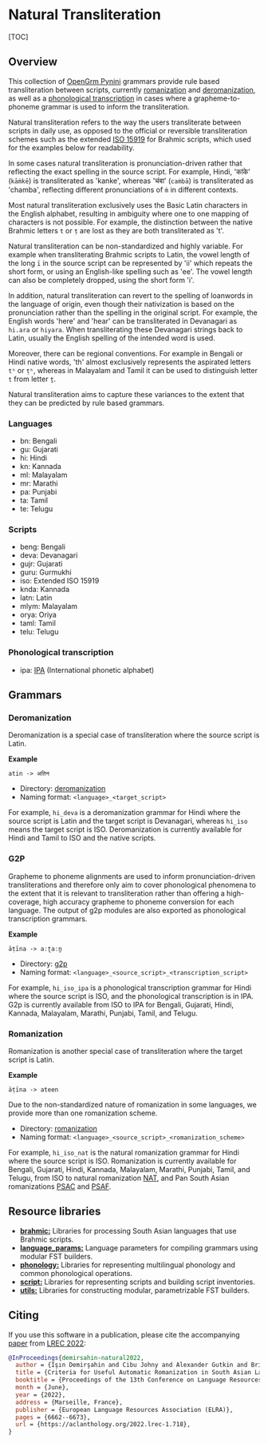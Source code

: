 # Natural Transliteration

[TOC]

## Overview

This collection of [OpenGrm Pynini](http://www.opengrm.org/twiki/bin/view/GRM/Pynini) grammars provide rule based transliteration between scripts, currently [romanization](#romanization) and [deromanization](#deromanization), as well as a [phonological transcription](#g2p) in cases where a grapheme-to-phoneme grammar is used to inform the transliteration.

Natural transliteration refers to the way the users transliterate between scripts in daily use, as opposed to the official or reversible transliteration schemes such as the extended [ISO 15919](https://github.com/google-research/nisaba/blob/main/nisaba/nisaba/scripts/brahmic/README.md#iso) for Brahmic scripts, which used for the examples below for readability.

In some cases natural transliteration is pronunciation-driven rather that reflecting the exact spelling in the source script. For example, Hindi, 'कांके' (`kāṁkē`) is transliterated as 'kanke', whereas 'चंबा' (`caṁbā`) is transliterated as 'chamba', reflecting different pronunciations of `ṁ` in different contexts.

Most natural transliteration exclusively uses the Basic Latin characters in the English alphabet, resulting in ambiguity where one to one mapping of characters is not possible. For example, the distinction between the native Brahmic letters `t` or `ṭ` are lost as they are both transliterated as 't'.

Natural transliteration can be non-standardized and highly variable. For example when transliterating Brahmic scripts to Latin, the vowel length of the long `ī` in the source script can be represented by 'ii' which repeats the short form, or using an English-like spelling such as 'ee'. The vowel length can also be completely dropped, using the short form 'i'.

In addition, natural transliteration can revert to the spelling of loanwords in the language of origin, even though their nativization is based on the pronunciation rather than the spelling in the original script. For example, the English words 'here' and 'hear' can be transliterated in Devanagari as `hi.ara` or `hiyara`. When transliterating these Devanagari strings back to Latin, usually the English spelling of the intended word is used.

Moreover, there can be regional conventions. For example in Bengali or Hindi native words, 'th' almost exclusively represents the aspirated letters `tʰ` or `ṭʰ`, whereas in Malayalam and Tamil it can be used to distinguish letter `t` from letter `ṯ`.

Natural transliteration aims to capture these variances to the extent that they can be predicted by rule based grammars.

### Languages

* bn: Bengali
* gu: Gujarati
* hi: Hindi
* kn: Kannada
* ml: Malayalam
* mr: Marathi
* pa: Punjabi
* ta: Tamil
* te: Telugu

### Scripts

* beng: Bengali
* deva: Devanagari
* gujr: Gujarati
* guru: Gurmukhi
* iso: Extended ISO 15919
* knda: Kannada
* latn: Latin
* mlym: Malayalam
* orya: Oriya
* taml: Tamil
* telu: Telugu

### Phonological transcription

* ipa: [IPA](https://en.wikipedia.org/wiki/International_Phonetic_Alphabet) (International phonetic alphabet)

## Grammars

### Deromanization

Deromanization is a special case of transliteration where the source script is Latin.

**Example**

```
atin -> अतिन
```

* Directory: [deromanization](https://github.com/google-research/nisaba/tree/main/nisaba/scripts/natural_translit/deromanization)
* Naming format: `<language>_<target_script>`

For example, `hi_deva` is a deromanization grammar for Hindi where the source script is Latin and the target script is Devanagari, whereas `hi_iso` means the target script is ISO. Deromanization is currently available for Hindi and Tamil to ISO and the native scripts.

### G2P

Grapheme to phoneme alignments are used to inform pronunciation-driven transliterations and therefore only aim to cover phonological phenomena to the extent that it is relevant to transliteration rather than offering a high-coverage, high accuracy grapheme to phoneme conversion for each language. The output of g2p modules are also exported as phonological transcription grammars.

**Example**

```
āṭīna -> aːʈaːn̪
```

* Directory: [g2p](https://github.com/google-research/nisaba/tree/main/nisaba/scripts/natural_translit/g2p)
* Naming format: `<language>_<source_script>_<transcription_script>`

For example, `hi_iso_ipa` is a phonological transcription grammar for Hindi where the source script is ISO, and the phonological transcription is in IPA. G2p is currently available from ISO to IPA for Bengali, Gujarati, Hindi, Kannada, Malayalam, Marathi, Punjabi, Tamil, and Telugu.

### Romanization

Romanization is another special case of transliteration where the target script is Latin.

**Example**

```
āṭīna -> ateen
```

Due to the non-standardized nature of romanization in some languages, we provide more than one romanization scheme.

* Directory: [romanization](https://github.com/google-research/nisaba/tree/main/nisaba/scripts/natural_translit/romanization)
* Naming format: `<language>_<source_script>_<romanization_scheme>`

For example, `hi_iso_nat` is the natural romanization grammar for Hindi where the source script is ISO. Romanization is currently available for Bengali, Gujarati, Hindi, Kannada, Malayalam, Marathi, Punjabi, Tamil, and Telugu, from ISO to natural romanization [NAT](https://github.com/google-research/nisaba/tree/main/nisaba/scripts/natural_translit/brahmic/README.md#nat), and Pan South Asian romanizations [PSAC](https://github.com/google-research/nisaba/tree/main/nisaba/scripts/natural_translit/brahmic/README.md#psac) and [PSAF](https://github.com/google-research/nisaba/tree/main/nisaba/scripts/natural_translit/brahmic/README.md#psaf).

## Resource libraries

* [**brahmic:**](https://github.com/google-research/nisaba/tree/main/nisaba/scripts/natural_translit/brahmic) Libraries for processing South Asian languages that use Brahmic scripts.
* [**language_params:**](https://github.com/google-research/nisaba/tree/main/nisaba/scripts/natural_translit/language_params) Language parameters for compiling grammars using modular FST builders.
* [**phonology:**](https://github.com/google-research/nisaba/tree/main/nisaba/scripts/natural_translit/phonology) Libraries for representing multilingual phonology and common phonological operations.
* [**script:**](https://github.com/google-research/nisaba/tree/main/nisaba/scripts/natural_translit/script) Libraries for representing scripts and building script inventories.
* [**utils:**](https://github.com/google-research/nisaba/tree/main/nisaba/scripts/natural_translit/utils) Libraries for constructing modular, parametrizable FST builders.

## Citing

If you use this software in a publication, please cite the accompanying [paper](http://www.lrec-conf.org/proceedings/lrec2022/pdf/2022.lrec-1.718.pdf) from [LREC 2022](https://lrec2022.lrec-conf.org/en/):

```bibtex
@InProceedings{demirsahin-natural2022,
  author = {Işın Demirşahin and Cibu Johny and Alexander Gutkin and Brian Roark},
  title = {Criteria for Useful Automatic Romanization in South Asian Languages},
  booktitle = {Proceedings of the 13th Conference on Language Resources and Evaluation (LREC 2022)},
  month = {June},
  year = {2022},
  address = {Marseille, France},
  publisher = {European Language Resources Association (ELRA)},
  pages = {6662--6673},
  url = {https://aclanthology.org/2022.lrec-1.718},
}
```
